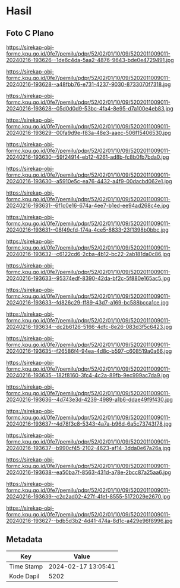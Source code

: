 # Hasil

## Foto C Plano

https://sirekap-obj-formc.kpu.go.id/0fe7/pemilu/pdpr/52/02/01/10/09/5202011009011-20240216-193626--1de6c4da-5aa2-4876-9643-bde0e4729491.jpg

https://sirekap-obj-formc.kpu.go.id/0fe7/pemilu/pdpr/52/02/01/10/09/5202011009011-20240216-193628--a48fbb76-e731-4237-9030-8733070f7318.jpg

https://sirekap-obj-formc.kpu.go.id/0fe7/pemilu/pdpr/52/02/01/10/09/5202011009011-20240216-193628--05d0d0d9-53bc-4fa4-8e95-d7a100e4eb83.jpg

https://sirekap-obj-formc.kpu.go.id/0fe7/pemilu/pdpr/52/02/01/10/09/5202011009011-20240216-193629--00fa9d9e-f83a-48e3-aaec-506f15406530.jpg

https://sirekap-obj-formc.kpu.go.id/0fe7/pemilu/pdpr/52/02/01/10/09/5202011009011-20240216-193630--59f24914-eb12-4261-ad8b-fc8b0fb7bda0.jpg

https://sirekap-obj-formc.kpu.go.id/0fe7/pemilu/pdpr/52/02/01/10/09/5202011009011-20240216-193630--a5910e5c-ea76-4432-a4f9-00dacbd062e1.jpg

https://sirekap-obj-formc.kpu.go.id/0fe7/pemilu/pdpr/52/02/01/10/09/5202011009011-20240216-193631--6f1c0e16-674a-4ee7-b1ed-ee94ad268c4e.jpg

https://sirekap-obj-formc.kpu.go.id/0fe7/pemilu/pdpr/52/02/01/10/09/5202011009011-20240216-193631--08f49cfd-174a-4ce5-8833-23f1398b0bbc.jpg

https://sirekap-obj-formc.kpu.go.id/0fe7/pemilu/pdpr/52/02/01/10/09/5202011009011-20240216-193632--c6122cd6-2cba-4b12-bc22-2ab181da0c86.jpg

https://sirekap-obj-formc.kpu.go.id/0fe7/pemilu/pdpr/52/02/01/10/09/5202011009011-20240216-193633--95374edf-8390-42da-bf2c-5f880e165ac5.jpg

https://sirekap-obj-formc.kpu.go.id/0fe7/pemilu/pdpr/52/02/01/10/09/5202011009011-20240216-193633--fd826c29-ff89-43d7-a169-bc588bcca1ce.jpg

https://sirekap-obj-formc.kpu.go.id/0fe7/pemilu/pdpr/52/02/01/10/09/5202011009011-20240216-193634--dc2b6126-5166-4dfc-8e26-083d3f5c6423.jpg

https://sirekap-obj-formc.kpu.go.id/0fe7/pemilu/pdpr/52/02/01/10/09/5202011009011-20240216-193635--f26586f4-94ea-4d8c-b597-c608519a0a66.jpg

https://sirekap-obj-formc.kpu.go.id/0fe7/pemilu/pdpr/52/02/01/10/09/5202011009011-20240216-193635--182f8160-3fc4-4c2a-89fb-9ec999ac7da9.jpg

https://sirekap-obj-formc.kpu.go.id/0fe7/pemilu/pdpr/52/02/01/10/09/5202011009011-20240216-193636--4d743e3d-4239-4989-a1b6-ddae49f9f430.jpg

https://sirekap-obj-formc.kpu.go.id/0fe7/pemilu/pdpr/52/02/01/10/09/5202011009011-20240216-193637--4d78f3c8-5343-4a7a-b96d-6a5c73743f78.jpg

https://sirekap-obj-formc.kpu.go.id/0fe7/pemilu/pdpr/52/02/01/10/09/5202011009011-20240216-193637--b990cf45-2102-4623-af14-3dda0e67a26a.jpg

https://sirekap-obj-formc.kpu.go.id/0fe7/pemilu/pdpr/52/02/01/10/09/5202011009011-20240216-193638--ea50ba7f-8563-431d-a78e-2bcc87a25aa6.jpg

https://sirekap-obj-formc.kpu.go.id/0fe7/pemilu/pdpr/52/02/01/10/09/5202011009011-20240216-193639--c2c2ad02-427f-4fe1-8555-5172029e2670.jpg

https://sirekap-obj-formc.kpu.go.id/0fe7/pemilu/pdpr/52/02/01/10/09/5202011009011-20240216-193627--bdb5d3b2-4d41-474a-8d1c-a429e96f8996.jpg


## Metadata

| Key        | Value               |
| ---------- | ------------------- |
| Time Stamp | 2024-02-17 13:05:41 |
| Kode Dapil | 5202                |



